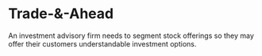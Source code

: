 # Trade-&-Ahead
An investment advisory firm needs to segment stock offerings so they may offer their customers understandable investment options.
